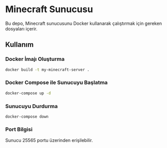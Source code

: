 # Minecraft Sunucusu

Bu depo, Minecraft sunucusunu Docker kullanarak çalıştırmak için gereken dosyaları içerir.

## Kullanım

### Docker İmajı Oluşturma
```bash
docker build -t my-minecraft-server .
```

### Docker Compose ile Sunucuyu Başlatma
```bash
docker-compose up -d
```

### Sunucuyu Durdurma
```
docker-compose down
```

### Port Bilgisi

Sunucu 25565 portu üzerinden erişilebilir.
